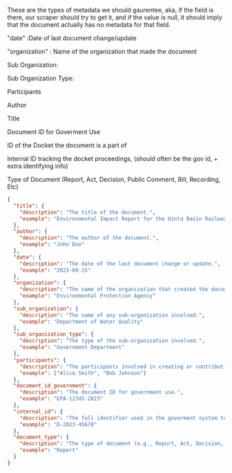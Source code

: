 These are the types of metadata we should gaurentee, aka, if the field is there, our scraper should try to get it, and if the value is null, it should imply that the document actually has no metadata for that field.

"date" :Date of last document change/update

"organization" : Name of the organization that made the document

Sub Organization:

Sub Organization Type:

Participants

Author

Title

Document ID for Goverment Use

ID of the Docket the document is a part of

Internal ID tracking the docket proceedings, (should often be the gov id, + extra identifying info)

Type of Document (Report, Act, Decision, Public Comment, Bill, Recording, Etc)

```json
{
  "title": {
    "description": "The title of the document.",
    "example": "Environmental Impact Report for the Uinta Basin Railway"
  },
  "author": {
    "description": "The author of the document.",
    "example": "John Doe"
  },
  "date": {
    "description": "The date of the last document change or update.",
    "example": "2023-09-15"
  },
  "organization": {
    "description": "The name of the organization that created the document.",
    "example": "Environmental Protection Agency"
  },
  "sub_organization": {
    "description": "The name of any sub-organization involved.",
    "example": "Department of Water Quality"
  },
  "sub_organization_type": {
    "description": "The type of the sub-organization involved.",
    "example": "Government Department"
  },
  "participants": {
    "description": "The participants involved in creating or contributing to the document.",
    "example": ["Alice Smith", "Bob Johnson"]
  },
  "document_id_government": {
    "description": "The document ID for government use.",
    "example": "EPA-12345-2023"
  },
  "internal_id": {
    "description": "The full identifier used in the goverment system to track the document.",
    "example": "D-2023-45678"
  },
  "document_type": {
    "description": "The type of document (e.g., Report, Act, Decision, Public Comment, Bill, Recording, etc.).",
    "example": "Report"
  }
}
```

```

```
